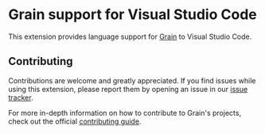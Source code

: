# Grain support for Visual Studio Code

This extension provides language support for [Grain](grain-lang.org) to Visual Studio Code.

## Contributing

Contributions are welcome and greatly appreciated. If you find issues while using this extension, please report them by opening an issue in our [issue tracker](https://github.com/grain-lang/vscode-grain/issues).

For more in-depth information on how to contribute to Grain's projects, check out the official [contributing guide](https://github.com/grain-lang/grain/blob/master/CONTRIBUTING.md).
